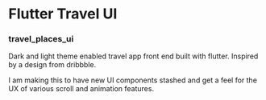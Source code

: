 
# Flutter Travel UI
### travel_places_ui

Dark and light theme enabled travel app front end built with flutter. Inspired by a design from dribbble.

I am making this to have new UI components stashed and get a feel for the UX of various scroll and animation features.
